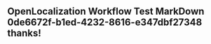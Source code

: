<properties
ms.topic="hero-topic1"
ms.test1="hero-topic"
ms.test2="test"/>

## OpenLocalization Workflow Test MarkDown 0de6672f-b1ed-4232-8616-e347dbf27348 thanks!
